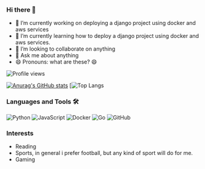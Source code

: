 ### Hi there 👋

- 🔭 I’m currently working on deploying a django project using docker and aws services
- 🌱 I’m currently learning how to deploy a django project using docker and aws services.
- 👯 I’m looking to collaborate on anything
- 💬 Ask me about anything
- 😄 Pronouns: what are these? :smile:

![Profile views](https://gpvc.arturio.dev/allexpy)


[![Anurag's GitHub stats](https://github-readme-stats.vercel.app/api?username=allexpy&show_icons=true&bg_color=30,e96443,904e95&title_color=fff&text_color=fff&icon_color=fff)](https://github.com/anuraghazra/github-readme-stats) [![Top Langs](https://github-readme-stats.vercel.app/api/top-langs/?username=allexpy&layout=compact&theme=radical)

### Languages and Tools 🛠 

![Python](http://img.shields.io/badge/-Python-3776AB?style=flat-square&logo=python&logoColor=ffffff)
![JavaScript](https://img.shields.io/badge/-JavaScript-%23F7DF1C?style=flat-square&logo=javascript&logoColor=000000&labelColor=%23F7DF1C&color=%23FFCE5A)
![Docker](https://img.shields.io/badge/-Docker-%23F7DF1C?style=flat-square&logo=docker&logoColor=FFFFFF&labelColor=0093FF&color=0093FF)
![Go](https://img.shields.io/badge/-Go-%23F7DF1C?style=flat-square&logo=go&logoColor=FFFFFF&labelColor=98E9FF&color=98E9FF)
![GitHub](https://img.shields.io/badge/-GitHub-181717?style=flat-square&logo=github)
<br/>

### Interests

- Reading
- Sports, in general i prefer football, but any kind of sport will do for me.
- Gaming
